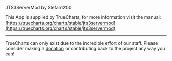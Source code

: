 JTS3ServerMod by Stefan1200

This App is supplied by TrueCharts, for more information visit the manual: [https://truecharts.org/charts/stable/jts3servermod](https://truecharts.org/charts/stable/jts3servermod)

---

TrueCharts can only exist due to the incredible effort of our staff.
Please consider making a [donation](https://truecharts.org/sponsor) or contributing back to the project any way you can!
